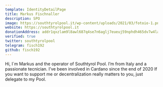 ```yaml
---
template: IdentityDetailPage
title: Markus Fischnaller
description: SPO
image: https://southtyrolpool.it/wp-content/uploads/2021/03/fotoio-1.png
website: https://southtyrolpool.it
donationAddress: addr1qxzlam9l8awl687q4se7n6aglj7eueuj59nphdh465dv7w4lacwzs9ksfd3660w4gv3z2zweyeaw2ruy5h74eepewlzqxtsp4c
verified: true
twitter: southtyrolpool
telegram: fisch192
github: fisch192
---
```


Hi, I´m Markus and the operator of Southtyrol Pool. I’m from Italy and a passionate tecnician. I’ve been involved in Cardano since the end of 2020
If you want to support me or decentralization really matters to you, just delegate to my Pool.
